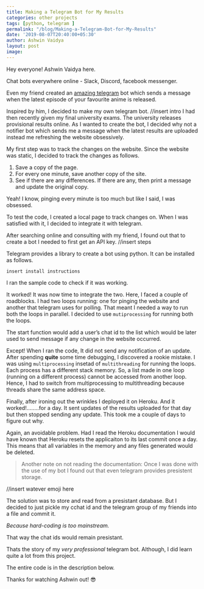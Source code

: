 ```yaml
---
title: Making a Telegram Bot for My Results
categories: other projects
tags: [python, telegram ]
permalink: "/blog/Making-a-Telegram-Bot-for-My-Results"
date: '2019-08-07T20:40:00+05:30'
author: Ashwin Vaidya
layout: post
image: 
---
```


Hey everyone! Ashwin Vaidya here.

Chat bots everywhere online - Slack, Discord, facebook messenger.

Even my friend created an [amazing telegram](https://github.com/adityauchiha/AnimeNotifier) bot which sends a message when the latest episode of your  favourite anime is released.

Inspired by him, I decided to make my own telegram bot. 
//insert intro
I had then recently given my final university exams. The university releases provisional results online. As I wanted to create the bot, I decided why not a notifier bot which sends me a message when the latest results are uploaded instead me refreshing the website obsessively.

My first step was to track the changes on the website. Since the website was static, I decided to track the changes as follows.

1. Save a copy of the page.
2. For every one minute, save another copy of the site.
3. See if there are any differences. If there are any, then print a message and update the original copy.

Yeah! I know, pinging every minute is too much but like I said, I was obsessed.

To test the code, I created a local page to track changes on. When I was satisfied with it, I decided to integrate it with telegram.

After searching online and consulting with my friend, I found out that to create a bot I needed to first get an API key.
//insert steps

Telegram provides a library to create a bot using python. It can be installed as follows.

```insert install instructions```

I ran the sample code to check if it was working.

It worked! It was now time to integrate the two. Here, I faced a couple of roadblocks. I had two loops running: one for pinging the website and another that telegram uses for polling. That meant I needed a way to run both the loops in parallel. I decided to use ```mutiprocessing``` for running both the loops.

The start function would add a user’s chat id to the list which would be later used to send message if any change in the website occurred.

Except! When I ran the code, It did not send any notification of an update. After spending **quite** some time debugging, I discovered a rookie mistake. I was using ```multiprocessing``` insetad of ```multithreading``` for running the loops. Each process has a different stack memory. So, a list made in one loop (running on a different process) cannot be accessed from another loop. Hence, I had to switch from multiprocessing to multithreading because threads share the same address space.

Finally, after ironing out the wrinkles I deployed it on Heroku. And it worked!........for a day. It sent updates of the results uploaded for that day but then stopped sending any update. This took me a couple of days to figure out why.

Again, an avoidable problem. Had I read the Heroku documentation I would have known that Heroku resets the applicaiton to its last commit once a day. This means that all variables in the memory and any files generated would be deleted.
>Another note on not reading the documentation: Once I was done with the use of my bot I found out that even telegram provides presistent storage.

//insert watever emoji here

The solution was to store and read from a presistant database. But I decided to just pickle my cchat id and the telegram group of my friends into a file and commit it.

_Because hard-coding is too mainstream._

That way the chat ids would remain presistant.

Thats the story of my _very professional_ telegram bot. Although, I did learn quite a lot from this project.


The entire code is in the description below.

Thanks for watching
Ashwin out!
😎
